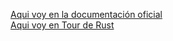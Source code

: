 [Aqui voy en la documentación oficial ](https://doc.rust-lang.org/book/ch07-04-bringing-paths-into-scope-with-the-use-keyword.html#bringing-paths-into-scope-with-the-use-keyword)  
[Aqui voy en Tour de Rust](https://tourofrust.com/chapter_7_es.html)
